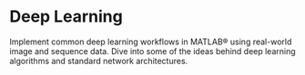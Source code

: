 # Deep Learning

Implement common deep learning workflows in MATLAB® using real-world image and sequence data. Dive into some of the ideas behind deep learning algorithms and standard network architectures.